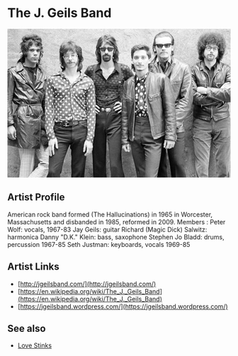 # The J. Geils Band

![](../../assets/artists/The_J_Geils_Band.png)

## Artist Profile

American rock band formed (The Hallucinations) in 1965 in Worcester, Massachusetts and disbanded in 1985, reformed in 2009.
Members : 
Peter Wolf: vocals, 1967-83
Jay Geils: guitar
Richard (Magic Dick) Salwitz: harmonica
Danny "D.K." Klein: bass, saxophone
Stephen Jo Bladd: drums, percussion 1967-85
Seth Justman: keyboards, vocals 1969-85 

## Artist Links

- [http://jgeilsband.com/](http://jgeilsband.com/)
- [https://en.wikipedia.org/wiki/The_J._Geils_Band](https://en.wikipedia.org/wiki/The_J._Geils_Band)
- [https://jgeilsband.wordpress.com/](https://jgeilsband.wordpress.com/)


## See also

- [Love Stinks](Love_Stinks.md)
